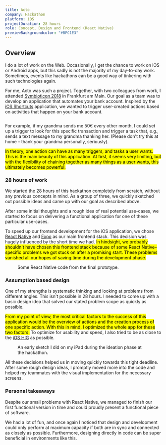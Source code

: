 ```yaml
---
title: Acto
company: Hackathon
platform: iOS
projectDuration: 28 hours
role: Concept, Design and Frontend (React Native)
previewBackgroundcolor: "#BFC1E3"
---
```


<section class="f-mb10 f-mb12-m">
  <div class="wrapper">
    <h2 class="area-title">Overview</h2>
    <div class="cs-section cs-section--half">
      <div class="cs-section-content">
        <p>I do a lot of work on the Web. Occasionally, I get the chance to work on iOS or Android apps, but this sadly is not the majority of my day-to-day work. Sometimes, events like hackathons can be a good way of tinkering with such technologies again.</p>
        <p>For me, Acto was such a project. Together, with two colleagues from work, I attended <a href="https://symbioticon.de/de/">Symbioticon 2018</a> in Frankfurt am Main. Our goal as a team was to develop an application that automates your bank account. Inspired by the <a href="https://support.apple.com/de-de/guide/shortcuts/welcome/ios">iOS Shortcuts</a> application, we wanted to trigger user-created actions based on activities that happen on your bank account.</p>
        <figure>
          <img alt="" src="https://fruechtl.me/media/pages/work/case-studies/acto/729991825-1549818935/action-screen.png">
        </figure>
        <p>For example, if my grandma sends me 50€ every other month, I could set up a trigger to look for this specific transaction and trigger a task that, e.g., sends a text message to my grandma thanking her. (Please don't try this at home – thank your grandma personally, seriously).</p>
        <p><mark>In theory, one action can have as many triggers, and tasks a user wants. This is the main beauty of this application. At first, it seems very limiting, but with the flexibility of chaining together as many things as a user wants, this ultimately becomes powerful.</mark></p>
        <h3>28 hours of work</h3>
        <p>We started the 28 hours of this hackathon completely from scratch, without any previous concepts in mind. As a group of three, we quickly sketched out possible ideas and came up with our goal as described above.</p>
        <p>After some initial thoughts and a rough idea of real potential use-cases, we started to focus on delivering a functional application for one of these particular use-cases.</p>
        <p>To speed up our frontend development for the iOS application, we chose <a href="https://facebook.github.io/react-native/">React Native</a> and <a href="https://expo.io">Expo</a> as our main frontend stack. This decision was hugely influenced by the short time we had. <mark>In hindsight, we probably shouldn't have chosen this frontend stack because of some React Native–specific problems we got stuck on after a promising start. These problems vanished all our hopes of saving time during the development phase.</mark></p>
        <figure class="cs-vscode">
          <img alt="" src="https://fruechtl.me/media/pages/work/case-studies/acto/196691936-1549818936/vs-code.jpg">
          <figcaption>Some React Native code from the final prototype.</figcaption>
        </figure>
        <h3>Assumption based design</h3>
        <p>One of my strengths is systematic thinking and looking at problems from different angles. This isn't possible in 28 hours. I needed to come up with a basic design idea that solved our stated problem scope as quickly as possible.</p>
        <p><mark>From my point of view, the most critical factors to the success of this application would be the overview of actions and the creation process of one specific action. With this in mind, I optimized the whole app for these two factors.</mark> To optimize for usability and speed, I also tried to be as close to the <a href="https://developer.apple.com/design/human-interface-guidelines/ios/overview/themes/">iOS HIG</a> as possible.</p>
        <figure>
          <img alt="" src="https://fruechtl.me/media/pages/work/case-studies/acto/3145224324-1549818936/sketch.png">
          <figcaption>An early sketch I did on my iPad during the ideation phase at the hackathon.</figcaption>
        </figure>
        <p>All these decisions helped us in moving quickly towards this tight deadline. After some rough design ideas, I promptly moved more into the code and helped my teammates with the visual implementation for the necessary screens.</p>
        <h3>Personal takeaways</h3>
        <p>Despite our small problems with React Native, we managed to finish our first functional version in time and could proudly present a functional piece of software.</p>
        <p>We had a lot of fun, and once again I noticed that design and development could only perform at maximum capacity if both are in sync and connected as closely as possible. Furthermore, designing directly in code can be super beneficial in environments like this.</p>
      </div>
    </div>
  </div>
</section>
